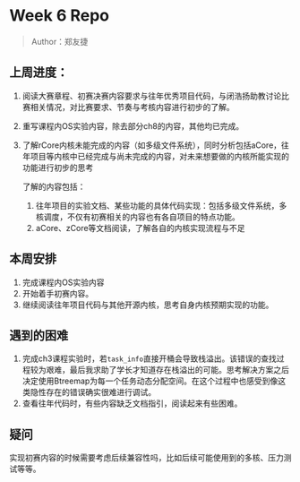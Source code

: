 # Week 6 Repo

> Author：郑友捷

## 上周进度：

1. 阅读大赛章程、初赛决赛内容要求与往年优秀项目代码，与闭浩扬助教讨论比赛相关情况，对比赛要求、节奏与考核内容进行初步的了解。

2. 重写课程内OS实验内容，除去部分ch8的内容，其他均已完成。

3. 了解rCore内核未能完成的内容（如多级文件系统），同时分析包括aCore，往年项目等内核中已经完成与尚未完成的内容，对未来想要做的内核所能实现的功能进行初步的思考

   了解的内容包括：

   1. 往年项目的实验文档、某些功能的具体代码实现：包括多级文件系统，多核调度，不仅有初赛相关的内容也有各自项目的特点功能。
   2. aCore、zCore等文档阅读，了解各自的内核实现流程与不足



## 本周安排

1. 完成课程内OS实验内容
2. 开始着手初赛内容。
3. 继续阅读往年项目代码与其他开源内核，思考自身内核预期实现的功能。



## 遇到的困难

1. 完成ch3课程实验时，若`task_info`直接开桶会导致栈溢出。该错误的查找过程较为艰难，最后我求助了学长才知道存在栈溢出的可能。思考解决方案之后决定使用Btreemap为每一个任务动态分配空间。在这个过程中也感受到像这类隐性存在的错误确实很难进行调试。
2. 查看往年代码时，有些内容缺乏文档指引，阅读起来有些困难。



## 疑问

实现初赛内容的时候需要考虑后续兼容性吗，比如后续可能使用到的多核、压力测试等等。